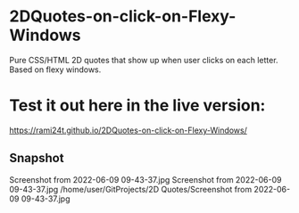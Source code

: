 # 2DQuotes-on-click-on-Flexy-Windows

Pure CSS/HTML 2D quotes that show up when user clicks on each letter. Based on flexy windows.

# Test it out here in the live version:

https://rami24t.github.io/2DQuotes-on-click-on-Flexy-Windows/

## Snapshot

Screenshot from 2022-06-09 09-43-37.jpg
Screenshot from 2022-06-09 09-43-37.jpg
/home/user/GitProjects/2D Quotes/Screenshot from 2022-06-09 09-43-37.jpg
